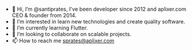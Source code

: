 - 👋 Hi, I’m @santiprates, I've been developer since 2012 and aplixer.com CEO & founder from 2014.
- 👀 I’m interested in learn new technologies and create quality software.
- 🌱 I’m currently learning Flutter.
- 💞️ I’m looking to collaborate on scalable projects.
- 📫 How to reach me sprates@aplixer.com
